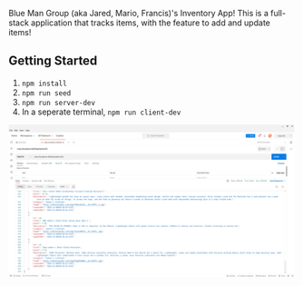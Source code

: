 Blue Man Group (aka Jared, Mario, Francis)'s Inventory App!
This is a full-stack application that tracks items, with the feature to add and update items!

## Getting Started

1. `npm install`
2. `npm run seed`
3. `npm run server-dev`
4. In a seperate terminal, `npm run client-dev`


![](DELETE-request-deleting-item.png)
